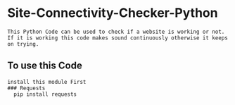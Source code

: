 # Site-Connectivity-Checker-Python

    This Python Code can be used to check if a website is working or not. If it is working this code makes sound continuously otherwise it keeps on trying.

## To use this Code
    install this module First
    ### Requests
      pip install requests
